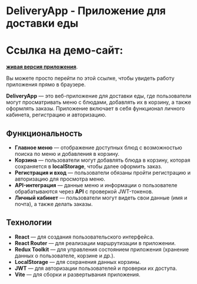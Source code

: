 # DeliveryApp - Приложение для доставки еды

# Ссылка на демо-сайт:

**[живая версия приложения](https://prostodashaaa.github.io/DeliveryApp/)**.

Вы можете просто перейти по этой ссылке, чтобы увидеть работу приложения прямо в браузере.

**DeliveryApp** — это веб-приложение для доставки еды, где пользователи могут просматривать меню с блюдами, добавлять их в корзину, а также оформлять заказы. Приложение включает в себя функционал личного кабинета, регистрацию и авторизацию.

## Функциональность

- **Главное меню** — отображение доступных блюд с возможностью поиска по меню и добавления в корзину.
- **Корзина** — пользователи могут добавлять блюда в корзину, которая сохраняется в **localStorage**, чтобы далее оформить заказ.
- **Регистрация и вход** — пользователи обязаны пройти регистрацию и авторизацию для просмотра меню.
- **API-интеграция** — данные меню и информации о пользователе обрабатываются через **API** с проверкой JWT-токенов.
- **Личный кабинет** — пользователи могут видеть свои данные (имя и почта), а также делать заказы.
  
## Технологии

- **React** — для создания пользовательского интерфейса.
- **React Router** — для реализации маршрутизации в приложении.
- **Redux Toolkit** — для управления состоянием приложения (хранение данных о пользователе, корзине и др.).
- **LocalStorage** — для сохранения данных корзины.
- **JWT** — для авторизации пользователей и проверки их доступа.
- **Vite** — для сборки и развертывания приложения.
